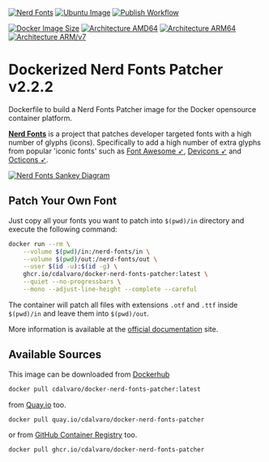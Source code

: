 [![Nerd Fonts][nerdfonts_badge]][nerdfonts_release_notes]
[![Ubuntu Image][ubuntu_badge]][ubuntu_hub_docker]
[![Publish Workflow][github_publish_badge]][github_publish_workflow]

[![Docker Image Size][docker_size_badge]][docker_hub_tags]
[![Architecture AMD64][arch_amd64_badge]][arch_link]
[![Architecture ARM64][arch_arm64_badge]][arch_link]
[![Architecture ARM/v7][arch_arm_badge]][arch_link]

# Dockerized Nerd Fonts Patcher v2.2.2

Dockerfile to build a Nerd Fonts Patcher image for the Docker opensource container platform.

[**Nerd Fonts**](https://www.nerdfonts.com) is a project that patches developer targeted fonts with a high number of
glyphs (icons).
Specifically to add a high number of extra glyphs from popular 'iconic fonts' such as
[Font Awesome ➶][font-awesome], [Devicons ➶][vorillaz-devicons] and [Octicons ➶][octicons].

<div style="alignment: center">
  <a href="https://github.com/ryanoasis/nerd-fonts">
    <img src="https://www.nerdfonts.com/assets/img/sankey-glyphs-combined-diagram.png" alt="Nerd Fonts Sankey Diagram">
  </a>
</div>

## Patch Your Own Font

Just copy all your fonts you want to patch into `$(pwd)/in` directory and execute the following command:

```sh
docker run --rm \
    --volume $(pwd)/in:/nerd-fonts/in \
    --volume $(pwd)/out:/nerd-fonts/out \
    --user $(id -u):$(id -g) \
    ghcr.io/cdalvaro/docker-nerd-fonts-patcher:latest \
    --quiet --no-progressbars \
    --mono --adjust-line-height --complete --careful
```

The container will patch all files with extensions `.otf` and `.ttf` inside `$(pwd)/in` and
leave them into `$(pwd)/out`.

More information is available at the [official documentation][patch-your-own-font] site.

## Available Sources

This image can be downloaded from [Dockerhub](https://hub.docker.com/r/cdalvaro/docker-nerd-fonts-patcher/)

```sh
docker pull cdalvaro/docker-nerd-fonts-patcher:latest
```

from [Quay.io](https://quay.io/repository/cdalvaro/docker-nerd-fonts-patcher) too.

```sh
docker pull quay.io/cdalvaro/docker-nerd-fonts-patcher
```

or from [GitHub Container Registry](https://ghcr.io/cdalvaro/docker-nerd-fonts-patcher) too.

```sh
docker pull ghcr.io/cdalvaro/docker-nerd-fonts-patcher
```

[nerdfonts_badge]: https://img.shields.io/badge/Nerd%20Fonts-v2.2.2-lightgrey.svg

[nerdfonts_release_notes]: https://github.com/ryanoasis/nerd-fonts/releases/tag/v2.2.2 "Nerd Fonts Release Notes"

[ubuntu_badge]: https://img.shields.io/badge/ubuntu-jammy--20220801-E95420.svg?logo=Ubuntu

[ubuntu_hub_docker]: https://hub.docker.com/_/ubuntu/ "Ubuntu Image"

[github_publish_badge]: https://img.shields.io/github/workflow/status/cdalvaro/docker-nerd-fonts-patcher/Publish%20Docker%20image?label=build&logo=GitHub&logoColor=%23181717

[github_publish_workflow]: https://github.com/cdalvaro/docker-nerd-fonts-patcher/actions?query=workflow%3A%22Publish+Docker+image%22

[docker_size_badge]: https://img.shields.io/docker/image-size/cdalvaro/docker-nerd-fonts-patcher/latest?logo=docker&color=2496ED

[docker_hub_tags]: https://hub.docker.com/repository/docker/cdalvaro/docker-nerd-fonts-patcher/tags

[arch_amd64_badge]: https://img.shields.io/badge/arch-amd64-inactive.svg

[arch_arm_badge]: https://img.shields.io/badge/arch-arm/v7-inactive.svg

[arch_arm64_badge]: https://img.shields.io/badge/arch-arm64-inactive.svg

[arch_link]: https://github.com/users/cdalvaro/packages/container/package/docker-nerd-fonts-patcher

[vorillaz-devicons]:https://vorillaz.github.io/devicons/

[font-awesome]:https://github.com/FortAwesome/Font-Awesome

[octicons]:https://github.com/primer/octicons

[patch-your-own-font]:https://github.com/ryanoasis/nerd-fonts/blob/master/readme.md#option-8-patch-your-own-font
